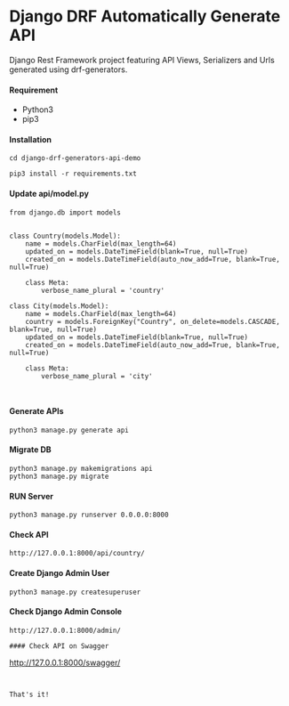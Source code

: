 
# Django DRF Automatically Generate API

Django Rest Framework project featuring API Views, Serializers and Urls generated using drf-generators.


#### Requirement
* Python3
* pip3

#### Installation

```
cd django-drf-generators-api-demo

pip3 install -r requirements.txt
```

#### Update api/model.py


```
from django.db import models


class Country(models.Model):
    name = models.CharField(max_length=64)
    updated_on = models.DateTimeField(blank=True, null=True)
    created_on = models.DateTimeField(auto_now_add=True, blank=True, null=True)

    class Meta:
        verbose_name_plural = 'country'

class City(models.Model):
    name = models.CharField(max_length=64)
    country = models.ForeignKey("Country", on_delete=models.CASCADE, blank=True, null=True)
    updated_on = models.DateTimeField(blank=True, null=True)
    created_on = models.DateTimeField(auto_now_add=True, blank=True, null=True)

    class Meta:
        verbose_name_plural = 'city'

        
```
 
#### Generate APIs

```
python3 manage.py generate api
```

#### Migrate DB

```
python3 manage.py makemigrations api
python3 manage.py migrate
```

#### RUN Server

```
python3 manage.py runserver 0.0.0.0:8000
```

#### Check API

```
http://127.0.0.1:8000/api/country/
```

#### Create Django Admin User

```
python3 manage.py createsuperuser

```
#### Check Django Admin Console

```
http://127.0.0.1:8000/admin/
```

```
#### Check API on Swagger

```
http://127.0.0.1:8000/swagger/
```


That's it!
